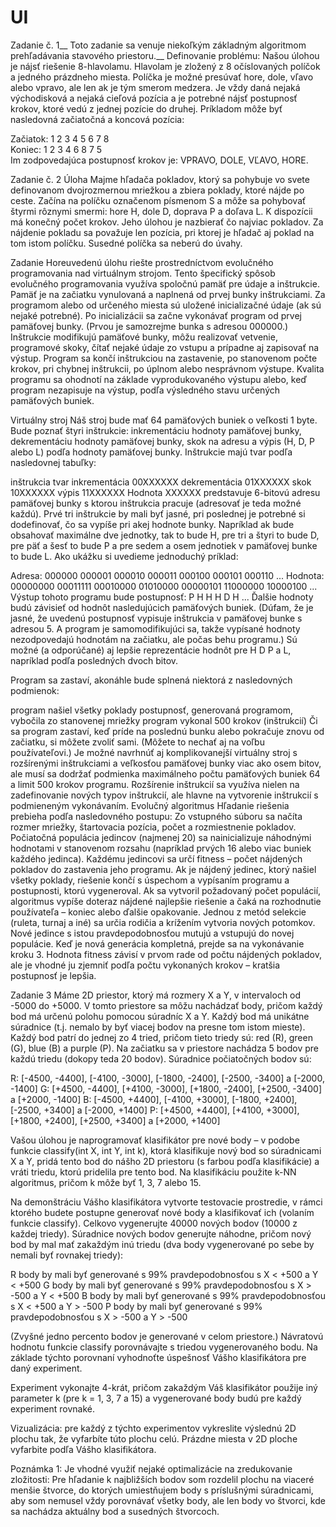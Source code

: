 # UI
Zadanie č. 1__
Toto zadanie sa venuje niekoľkým základným algoritmom prehľadávania stavového priestoru.__
Definovanie problému:
Našou úlohou je nájsť riešenie 8-hlavolamu. Hlavolam je zložený z 8 očíslovaných políčok a jedného prázdneho miesta. Políčka je možné presúvať hore, dole, vľavo alebo vpravo, ale len ak je tým smerom medzera. Je vždy daná nejaká východisková a nejaká cieľová pozícia a je potrebné nájsť postupnosť krokov, ktoré vedú z jednej pozície do druhej.
Príkladom môže byť nasledovná začiatočná a koncová pozícia:

Začiatok:
1	2	3
4	5	6
7	8	 
 	Koniec:
1	2	3
4	6	8
7	5	 
Im zodpovedajúca postupnosť krokov je: VPRAVO, DOLE, VĽAVO, HORE.



Zadanie č. 2
Úloha
Majme hľadača pokladov, ktorý sa pohybuje vo svete definovanom dvojrozmernou mriežkou a zbiera poklady, ktoré nájde po ceste. Začína na políčku označenom písmenom S a môže sa pohybovať štyrmi rôznymi smermi: hore H, dole D, doprava P a doľava L. K dispozícii má konečný počet krokov. Jeho úlohou je nazbierať čo najviac pokladov. Za nájdenie pokladu sa považuje len pozícia, pri ktorej je hľadač aj poklad na tom istom políčku. Susedné políčka sa neberú do úvahy.

Zadanie
Horeuvedenú úlohu riešte prostredníctvom evolučného programovania nad virtuálnym strojom.
Tento špecifický spôsob evolučného programovania využíva spoločnú pamäť pre údaje a inštrukcie. Pamäť je na začiatku vynulovaná a naplnená od prvej bunky inštrukciami. Za programom alebo od určeného miesta sú uložené inicializačné údaje (ak sú nejaké potrebné). Po inicializácii sa začne vykonávať program od prvej pamäťovej bunky. (Prvou je samozrejme bunka s adresou 000000.) Inštrukcie modifikujú pamäťové bunky, môžu realizovať vetvenie, programové skoky, čítať nejaké údaje zo vstupu a prípadne aj zapisovať na výstup. Program sa končí inštrukciou na zastavenie, po stanovenom počte krokov, pri chybnej inštrukcii, po úplnom alebo nesprávnom výstupe. Kvalita programu sa ohodnotí na základe vyprodukovaného výstupu alebo, keď program nezapisuje na výstup, podľa výsledného stavu určených pamäťových buniek.

Virtuálny stroj
Náš stroj bude mať 64 pamäťových buniek o veľkosti 1 byte.
Bude poznať štyri inštrukcie: inkrementáciu hodnoty pamäťovej bunky, dekrementáciu hodnoty pamäťovej bunky, skok na adresu a výpis (H, D, P alebo L) podľa hodnoty pamäťovej bunky. Inštrukcie majú tvar podľa nasledovnej tabuľky:

inštrukcia	 	tvar
inkrementácia		00XXXXXX
dekrementácia		01XXXXXX
skok		10XXXXXX
výpis		11XXXXXX
Hodnota XXXXXX predstavuje 6-bitovú adresu pamäťovej bunky s ktorou inštrukcia pracuje (adresovať je teda možné každú). Prvé tri inštrukcie by mali byť jasné, pri poslednej je potrebné si dodefinovať, čo sa vypíše pri akej hodnote bunky. Napríklad ak bude obsahovať maximálne dve jednotky, tak to bude H, pre tri a štyri to bude D, pre päť a šesť to bude P a pre sedem a osem jednotiek v pamäťovej bunke to bude L. Ako ukážku si uvedieme jednoduchý príklad:

 Adresa:	000000	  000001	  000010	  000011	  000100	  000101	  000110	  ...
Hodnota:	00000000	00011111	00010000	01010000	00000101	11000000	10000100	...
Výstup tohoto programu bude postupnosť: P H H H D H ... Ďalšie hodnoty budú závisieť od hodnôt nasledujúcich pamäťových buniek. (Dúfam, že je jasné, že uvedenú postupnosť vypisuje inštrukcia v pamäťovej bunke s adresou 5. A program je samomodifikujúci sa, takže vypísané hodnoty nezodpovedajú hodnotám na začiatku, ale počas behu programu.) Sú možné (a odporúčané) aj lepšie reprezentácie hodnôt pre H D P a L, napríklad podľa posledných dvoch bitov.

Program sa zastaví, akonáhle bude splnená niektorá z nasledovných podmienok:

program našiel všetky poklady
postupnosť, generovaná programom, vybočila zo stanovenej mriežky
program vykonal 500 krokov (inštrukcií)
Či sa program zastaví, keď príde na poslednú bunku alebo pokračuje znovu od začiatku, si môžete zvoliť sami. (Môžete to nechať aj na voľbu používateľovi.)
Je možné navrhnúť aj komplikovanejší virtuálny stroj s rozšírenými inštrukciami a veľkosťou pamäťovej bunky viac ako osem bitov, ale musí sa dodržať podmienka maximálneho počtu pamäťových buniek 64 a limit 500 krokov programu. Rozšírenie inštrukcií sa využíva nielen na zadefinovanie nových typov inštrukcií, ale hlavne na vytvorenie inštrukcií s podmieneným vykonávaním.
Evolučný algoritmus
Hľadanie riešenia prebieha podľa nasledovného postupu:
Zo vstupného súboru sa načíta rozmer mriežky, štartovacia pozícia, počet a rozmiestnenie pokladov.
Počiatočná populácia jedincov (najmenej 20) sa nainicializuje náhodnými hodnotami v stanovenom rozsahu (napríklad prvých 16 alebo viac buniek každého jedinca).
Každému jedincovi sa určí fitness – počet nájdených pokladov do zastavenia jeho programu.
Ak je nájdený jedinec, ktorý našiel všetky poklady, riešenie končí s úspechom a vypísaním programu a postupnosti, ktorú vygeneroval. Ak sa vytvoril požadovaný počet populácií, algoritmus vypíše doteraz nájdené najlepšie riešenie a čaká na rozhodnutie používateľa – koniec alebo ďalšie opakovanie.
Jednou z metód selekcie (ruleta, turnaj a iné) sa určia rodičia a krížením vytvoria nových potomkov.
Nové jedince s istou pravdepodobnosťou mutujú a vstupujú do novej populácie.
Keď je nová generácia kompletná, prejde sa na vykonávanie kroku 3.
Hodnota fitness závisí v prvom rade od počtu nájdených pokladov, ale je vhodné ju zjemniť podľa počtu vykonaných krokov – kratšia postupnosť je lepšia.



Zadanie 3
Máme 2D priestor, ktorý má rozmery X a Y, v intervaloch od -5000 do +5000. V tomto priestore sa môžu nachádzať body, pričom každý bod má určenú polohu pomocou súradníc X a Y. Každý bod má unikátne súradnice (t.j. nemalo by byť viacej bodov na presne tom istom mieste). Každý bod patrí do jednej zo 4 tried, pričom tieto triedy sú: red (R), green (G), blue (B) a purple (P). Na začiatku sa v priestore nachádza 5 bodov pre každú triedu (dokopy teda 20 bodov). Súradnice počiatočných bodov sú:

R: [-4500, -4400], [-4100, -3000], [-1800, -2400], [-2500, -3400] a [-2000, -1400]
G: [+4500, -4400], [+4100, -3000], [+1800, -2400], [+2500, -3400] a [+2000, -1400]
B: [-4500, +4400], [-4100, +3000], [-1800, +2400], [-2500, +3400] a [-2000, +1400]
P: [+4500, +4400], [+4100, +3000], [+1800, +2400], [+2500, +3400] a [+2000, +1400]

Vašou úlohou je naprogramovať klasifikátor pre nové body – v podobe funkcie classify(int X, int Y, int k), ktorá klasifikuje nový bod so súradnicami X a Y, pridá tento bod do nášho 2D priestoru (s farbou podľa klasifikácie) a vráti triedu, ktorú pridelila pre tento bod. Na klasifikáciu použite k-NN algoritmus, pričom k môže byť 1, 3, 7 alebo 15.

Na demonštráciu Vášho klasifikátora vytvorte testovacie prostredie, v rámci ktorého budete postupne generovať nové body a klasifikovať ich (volaním funkcie classify). Celkovo vygenerujte 40000 nových bodov (10000 z každej triedy). Súradnice nových bodov generujte náhodne, pričom nový bod by mal mať zakaždým inú triedu (dva body vygenerované po sebe by nemali byť rovnakej triedy):

R body by mali byť generované s 99% pravdepodobnosťou s X < +500 a Y < +500
G body by mali byť generované s 99% pravdepodobnosťou s X > -500 a Y < +500
B body by mali byť generované s 99% pravdepodobnosťou s X < +500 a Y > -500
P body by mali byť generované s 99% pravdepodobnosťou s X > -500 a Y > -500

(Zvyšné jedno percento bodov je generované v celom priestore.)
Návratovú hodnotu funkcie classify porovnávajte s triedou vygenerovaného bodu. Na základe týchto porovnaní vyhodnoťte úspešnosť Vášho klasifikátora pre daný experiment.

Experiment vykonajte 4-krát, pričom zakaždým Váš klasifikátor použije iný parameter k (pre k = 1, 3, 7 a 15) a vygenerované body budú pre každý experiment rovnaké.

Vizualizácia: pre každý z týchto experimentov vykreslite výslednú 2D plochu tak, že vyfarbíte túto plochu celú. Prázdne miesta v 2D ploche vyfarbite podľa Vášho klasifikátora.

Poznámka 1: Je vhodné využiť nejaké optimalizácie na zredukovanie zložitosti:
Pre hľadanie k najbližších bodov som rozdelil plochu na viaceré menšie štvorce, do ktorých umiestňujem body s príslušnými súradnicami, aby som nemusel vždy porovnávať všetky body, ale len body vo štvorci, kde sa nachádza aktuálny bod a susedných štvorcoch.
